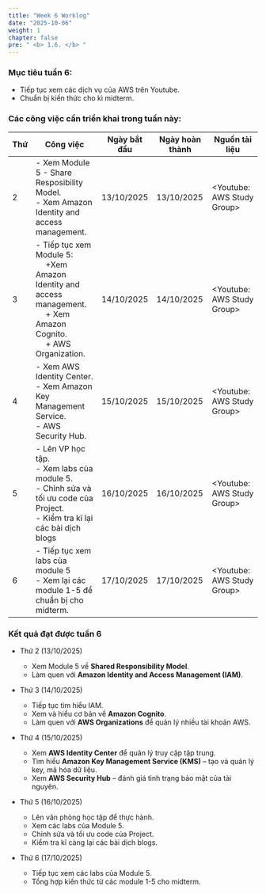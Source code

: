 ```yaml
---
title: "Week 6 Worklog"
date: "2025-10-06"
weight: 1
chapter: false
pre: " <b> 1.6. </b> "
---
```


### Mục tiêu tuần 6:

* Tiếp tục xem các dịch vụ của AWS trên Youtube.
* Chuẩn bị kiến thức cho kì midterm.

### Các công việc cần triển khai trong tuần này:
| Thứ | Công việc                                                                                                                                       | Ngày bắt đầu | Ngày hoàn thành | Nguồn tài liệu              |
| --- |-------------------------------------------------------------------------------------------------------------------------------------------------|--------------|-----------------|-----------------------------|
| 2   | - Xem Module 5 - Share Resposibility Model. <br> - Xem Amazon Identity and access management.                                                   | 13/10/2025   | 13/10/2025      | <Youtube: AWS Study Group>  |
| 3   | - Tiếp tục xem Module 5: <br>&emsp; +Xem Amazon Identity and access management. <br>&emsp; + Xem Amazon Cognito. <br>&emsp; + AWS Organization. | 14/10/2025   | 14/10/2025      | <Youtube: AWS Study Group>  |
| 4   | - Xem AWS Identity Center. <br> - Xem Amazon Key Management Service. <br> - AWS Security Hub.                                                   | 15/10/2025   | 15/10/2025      | <Youtube: AWS Study Group>  |
| 5   | - Lên VP học tập. <br> - Xem labs của module 5. <br> - Chỉnh sửa và tối ưu code của Project. <br> - Kiểm tra kĩ lại các bài dịch blogs          | 16/10/2025   | 16/10/2025      | <Youtube: AWS Study Group>  |
| 6   | - Tiếp tục xem labs của module 5 <br> - Xem lại các module 1-5 để chuẩn bị cho midterm.                                                         | 17/10/2025   | 17/10/2025      | <Youtube: AWS Study Group>  |

### Kết quả đạt được tuần 6

* Thứ 2 (13/10/2025)
    - Xem Module 5 về **Shared Responsibility Model**.
    - Làm quen với **Amazon Identity and Access Management (IAM)**.

* Thứ 3 (14/10/2025)
    - Tiếp tục tìm hiểu IAM.
    - Xem và hiểu cơ bản về **Amazon Cognito**.
    - Làm quen với **AWS Organizations** để quản lý nhiều tài khoản AWS.

* Thứ 4 (15/10/2025)
    - Xem **AWS Identity Center** để quản lý truy cập tập trung.
    - Tìm hiểu **Amazon Key Management Service (KMS)** – tạo và quản lý key, mã hóa dữ liệu.
    - Xem **AWS Security Hub** – đánh giá tình trạng bảo mật của tài nguyên.

* Thứ 5 (16/10/2025)
    - Lên văn phòng học tập để thực hành.
    - Xem các labs của Module 5.
    - Chỉnh sửa và tối ưu code của Project.
    - Kiểm tra kĩ càng lại các bài dịch blogs.

* Thứ 6 (17/10/2025)
    - Tiếp tục xem các labs của Module 5.
    - Tổng hợp kiến thức từ các module 1-5 cho midterm.




